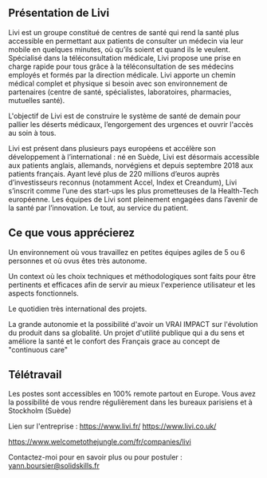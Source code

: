 Présentation de Livi
--------------------

Livi est un groupe constitué de centres de santé qui rend la santé plus accessible en permettant aux patients de
consulter un médecin via leur mobile en quelques minutes, où qu’ils soient et quand ils le veulent.
Spécialisé dans la téléconsultation médicale, Livi propose une prise en charge rapide pour tous grâce à la téléconsultation de ses médecins employés et formés par la direction médicale. Livi apporte un chemin médical complet et physique si besoin avec son environnement de partenaires (centre de santé, spécialistes, laboratoires, pharmacies, mutuelles santé). 

L'objectif de Livi est de construire le système de santé de demain pour pallier les déserts médicaux, l’engorgement des urgences et ouvrir l'accès au soin à tous. 

Livi est présent dans plusieurs pays européens et accélère son développement à l’international : né en Suède, 
Livi est désormais accessible aux patients anglais, allemands, norvégiens et depuis septembre 2018 aux patients français.
Ayant levé plus de 220 millions d’euros auprès d’investisseurs reconnus (notamment Accel, Index et Creandum), Livi 
s’inscrit comme l’une des start-ups les plus prometteuses de la Health-Tech européenne. Les équipes de Livi sont pleinement 
engagées dans l’avenir de la santé par l’innovation.
Le tout, au service du patient.

Ce que vous apprécierez
-----------------------
Un environnement où vous travaillez en petites équipes agiles de 5 ou 6 personnes et où ovus êtes très autonome.

Un context où les choix techniques et méthodologiques sont faits pour être pertinents et efficaces afin de servir au mieux l'experience utilisateur et les aspects fonctionnels.

Le quotidien très international des projets.

La grande autonomie et la possibilité d'avoir un VRAI IMPACT sur l'évolution du produit dans sa globalité.
Un projet d'utilité publique qui a du sens et améliore la santé et le confort des Français grace au concept de "continuous care"

Télétravail
-----------
Les postes sont accessibles en 100% remote partout en Europe. Vous avez la possibilité de vous rendre régulièrement dans les bureaux parisiens et à Stockholm (Suède)

Lien sur l'entreprise : 
https://www.livi.fr/
https://www.livi.co.uk/

https://www.welcometothejungle.com/fr/companies/livi

Contactez-moi pour en savoir plus ou pour postuler : yann.boursier@solidskills.fr
